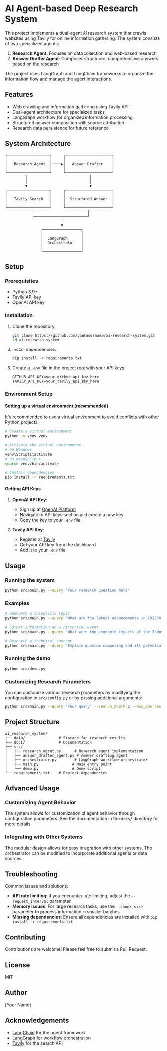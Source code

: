 # AI Agent-based Deep Research System

This project implements a dual-agent AI research system that crawls websites using Tavily for online information gathering. The system consists of two specialized agents:

1. **Research Agent**: Focuses on data collection and web-based research
2. **Answer Drafter Agent**: Composes structured, comprehensive answers based on the research

The project uses LangGraph and LangChain frameworks to organize the information flow and manage the agent interactions.

## Features

- Web crawling and information gathering using Tavily API
- Dual-agent architecture for specialized tasks
- LangGraph workflow for organized information processing
- Structured answer composition with source attribution
- Research data persistence for future reference

## System Architecture

```
┌───────────────────┐     ┌─────────────────────┐
│                   │     │                     │
│   Research Agent  │────▶│   Answer Drafter    │
│                   │     │                     │
└───────────────────┘     └─────────────────────┘
         │                            │
         │                            │
         ▼                            ▼
┌───────────────────┐     ┌─────────────────────┐
│                   │     │                     │
│   Tavily Search   │     │  Structured Answer  │
│                   │     │                     │
└───────────────────┘     └─────────────────────┘
            │                        │
            └────────────┬───────────┘
                         │
                         ▼
                ┌─────────────────┐
                │                 │
                │  LangGraph      │
                │  Orchestrator   │
                │                 │
                └─────────────────┘
```

## Setup

### Prerequisites

- Python 3.9+
- Tavily API key
- OpenAI API key

### Installation

1. Clone the repository
   ```bash
   git clone https://github.com/yourusername/ai-research-system.git
   cd ai-research-system
   ```

2. Install dependencies:
   ```bash
   pip install -r requirements.txt
   ```

3. Create a `.env` file in the project root with your API keys:
   ```
   GITHUB_API_KEY=your_github_api_key_here
   TAVILY_API_KEY=your_tavily_api_key_here
   ```

### Environment Setup

#### Setting up a virtual environment (recommended)

It's recommended to use a virtual environment to avoid conflicts with other Python projects:

```bash
# Create a virtual environment
python -m venv venv

# Activate the virtual environment
# On Windows
venv\Scripts\activate
# On macOS/Linux
source venv/bin/activate

# Install dependencies
pip install -r requirements.txt
```

#### Getting API Keys

1. **OpenAI API Key**:
   - Sign up at [OpenAI Platform](https://platform.openai.com/)
   - Navigate to API keys section and create a new key
   - Copy the key to your `.env` file

2. **Tavily API Key**:
   - Register at [Tavily](https://tavily.com/)
   - Get your API key from the dashboard
   - Add it to your `.env` file

## Usage

### Running the system

```bash
python src/main.py --query "Your research question here"
```

### Examples

```bash
# Research a scientific topic
python src/main.py --query "What are the latest advancements in CRISPR gene editing?"

# Gather information on a historical event
python src/main.py --query "What were the economic impacts of the Industrial Revolution?"

# Research a technical concept
python src/main.py --query "Explain quantum computing and its potential applications"
```

### Running the demo

```bash
python src/demo.py
```

### Customizing Research Parameters

You can customize various research parameters by modifying the configuration in `src/config.py` or by passing additional arguments:

```bash
python src/main.py --query "Your query" --search_depth 3 --max_sources 5
```

## Project Structure

```
ai_research_system/
├── data/               # Storage for research results
├── docs/               # Documentation
├── src/
│   ├── research_agent.py      # Research agent implementation
│   ├── answer_drafter_agent.py # Answer drafting agent
│   ├── orchestrator.py        # LangGraph workflow orchestrator
│   ├── main.py               # Main entry point
│   └── demo.py               # Demo script
└── requirements.txt    # Project dependencies
```

## Advanced Usage

### Customizing Agent Behavior

The system allows for customization of agent behavior through configuration parameters. See the documentation in the `docs/` directory for more details.

### Integrating with Other Systems

The modular design allows for easy integration with other systems. The orchestrator can be modified to incorporate additional agents or data sources.

## Troubleshooting

Common issues and solutions:

- **API rate limiting**: If you encounter rate limiting, adjust the `--request_interval` parameter
- **Memory issues**: For large research tasks, use the `--chunk_size` parameter to process information in smaller batches
- **Missing dependencies**: Ensure all dependencies are installed with `pip install -r requirements.txt`

## Contributing

Contributions are welcome! Please feel free to submit a Pull Request.

## License

MIT

## Author

[Your Name]

## Acknowledgements

- [LangChain](https://python.langchain.com/) for the agent framework
- [LangGraph](https://python.langchain.com/docs/langgraph) for workflow orchestration
- [Tavily](https://tavily.com/) for the search API